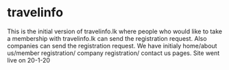 # travelinfo

This is the initial version of travelinfo.lk where people who would like to take a membership with travelinfo.lk can send the registration request. Also companies can send the registration request. We have initialy home/about us/member registration/ company registration/ contact us pages. Site went live on 20-1-20

